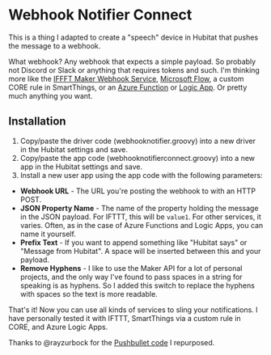# Webhook Notifier Connect

This is a thing I adapted to create a "speech" device in Hubitat that pushes the message to a webhook. 

What webhook? Any webhook that expects a simple payload. So probably not Discord or Slack or anything that requires tokens and such. I'm thinking more like the [IFFFT Maker Webhook Service](https://ifttt.com/maker_webhooks), [Microsoft Flow](https://flow.microsoft.com), a custom CORE rule in SmartThings, or an [Azure Function](https://docs.microsoft.com/azure/azure-functions/) or [Logic App](https://docs.microsoft.com/azure/logic-apps/). Or pretty much anything you want.

## Installation

1. Copy/paste the driver code (webhooknotifier.groovy) into a new driver in the Hubitat settings and save.
2. Copy/paste the app code (webhooknotifierconnect.groovy) into a new app in the Hubitat settings and save.
3. Install a new user app using the app code with the following parameters:
  * **Webhook URL** - The URL you're posting the webhook to with an HTTP POST.
  * **JSON Property Name** - The name of the property holding the message in the JSON payload. For IFTTT, this will be `value1`. For other services, it varies. Often, as in the case of Azure Functions and Logic Apps, you can name it yourself.
  * **Prefix Text** - If you want to append something like "Hubitat says" or "Message from Hubitat". A space will be inserted between this and your payload.
  * **Remove Hyphens** - I like to use the Maker API for a lot of personal projects, and the only way I've found to pass spaces in a string for speaking is as hyphens. So I added this switch to replace the hyphens with spaces so the text is more readable.

That's it! Now you can use all kinds of services to sling your notifications. I have personally tested it with IFTTT, SmartThings via a custom rule in CORE, and Azure Logic Apps.

Thanks to @rayzurbock for the [Pushbullet code](https://github.com/rayzurbock/hubitat/tree/master/pushbullet) I repurposed.